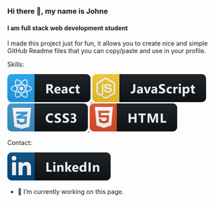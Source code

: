 <p align="left">
  <React>
</p>

### Hi there 👋, my name is Johne
#### I am full stack web development student 

I made this project just for fun, it allows you to create nice and simple GitHub Readme files that you can copy/paste and use in your profile.

Skills:

<a href="#">
  <img src="https://raw.githubusercontent.com/MikeCodesDotNET/ColoredBadges/master/svg/dev/frameworks/react.svg" alt="React" style="vertical-align:top margin:6px 4px">
</a>  
<a href="#">
  <img src="https://raw.githubusercontent.com/MikeCodesDotNET/ColoredBadges/master/svg/dev/languages/js.svg" alt="JavaScript" style="vertical-align:top margin:6px 4px">
</a>  
<a href="#">
  <img src="https://raw.githubusercontent.com/MikeCodesDotNET/ColoredBadges/master/svg/dev/languages/css3.svg" alt="CSS" style="vertical-align:top margin:6px 4px">
</a>  
<a href="#">
  <img src="https://raw.githubusercontent.com/MikeCodesDotNET/ColoredBadges/master/svg/dev/languages/html.svg" alt="HTML" style="vertical-align:top margin:6px 4px">
</a>
 
 

Contact:

<a href="#">
  <img src="https://raw.githubusercontent.com/MikeCodesDotNET/ColoredBadges/master/svg/social/linkedin.svg" alt="HTML" style="vertical-align:top margin:6px 4px">
</a>


- 🔭 I’m currently working on this page. 





